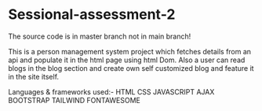 # Sessional-assessment-2

The source code is in master branch not in main branch!

This is a person management system project which fetches details from an api and populate it in the html page using html Dom. Also a user can read blogs in the blog section and create own self customized blog and feature it in the site itself. 

Languages & frameworks used:- HTML CSS JAVASCRIPT AJAX BOOTSTRAP TAILWIND FONTAWESOME 
